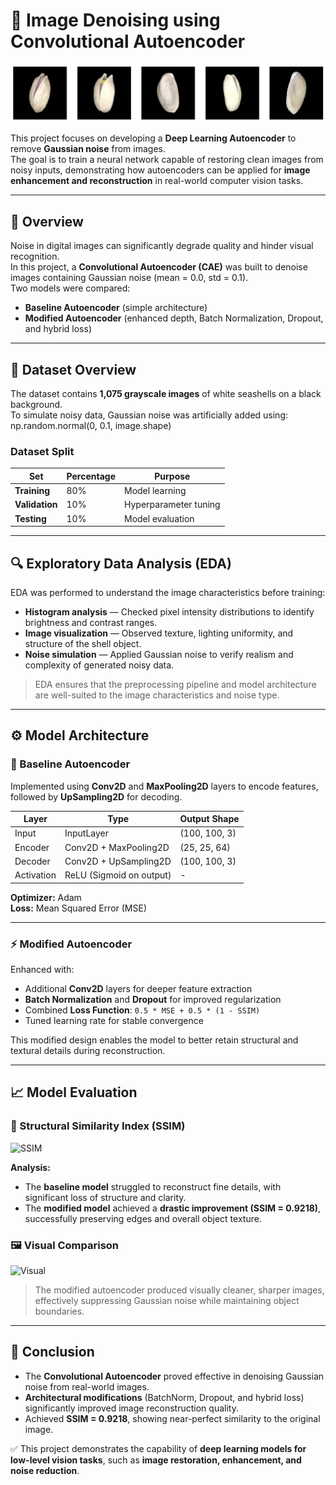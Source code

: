 # 🧼 Image Denoising using Convolutional Autoencoder

![Image Denoising Preview](preview_denoising.png)

This project focuses on developing a **Deep Learning Autoencoder** to remove **Gaussian noise** from images.  
The goal is to train a neural network capable of restoring clean images from noisy inputs, demonstrating how autoencoders can be applied for **image enhancement and reconstruction** in real-world computer vision tasks.

---

## 📘 Overview

Noise in digital images can significantly degrade quality and hinder visual recognition.  
In this project, a **Convolutional Autoencoder (CAE)** was built to denoise images containing Gaussian noise (mean = 0.0, std = 0.1).  
Two models were compared:
- **Baseline Autoencoder** (simple architecture)
- **Modified Autoencoder** (enhanced depth, Batch Normalization, Dropout, and hybrid loss)

---

## 🧠 Dataset Overview

The dataset contains **1,075 grayscale images** of white seashells on a black background.  
To simulate noisy data, Gaussian noise was artificially added using: np.random.normal(0, 0.1, image.shape)

### Dataset Split
| Set | Percentage | Purpose |
|------|-------------|-----------|
| **Training** | 80% | Model learning |
| **Validation** | 10% | Hyperparameter tuning |
| **Testing** | 10% | Model evaluation |

---

## 🔍 Exploratory Data Analysis (EDA)

EDA was performed to understand the image characteristics before training:
- **Histogram analysis** — Checked pixel intensity distributions to identify brightness and contrast ranges.  
- **Image visualization** — Observed texture, lighting uniformity, and structure of the shell object.  
- **Noise simulation** — Applied Gaussian noise to verify realism and complexity of generated noisy data.

> EDA ensures that the preprocessing pipeline and model architecture are well-suited to the image characteristics and noise type.

---

## ⚙️ Model Architecture

### 🧩 Baseline Autoencoder
Implemented using **Conv2D** and **MaxPooling2D** layers to encode features, followed by **UpSampling2D** for decoding.

| Layer | Type | Output Shape |
|--------|------|--------------|
| Input | InputLayer | (100, 100, 3) |
| Encoder | Conv2D + MaxPooling2D | (25, 25, 64) |
| Decoder | Conv2D + UpSampling2D | (100, 100, 3) |
| Activation | ReLU (Sigmoid on output) | - |

**Optimizer:** Adam  
**Loss:** Mean Squared Error (MSE)

---

### ⚡ Modified Autoencoder
Enhanced with:
- Additional **Conv2D** layers for deeper feature extraction  
- **Batch Normalization** and **Dropout** for improved regularization  
- Combined **Loss Function**: `0.5 * MSE + 0.5 * (1 - SSIM)`  
- Tuned learning rate for stable convergence  

This modified design enables the model to better retain structural and textural details during reconstruction.

---

## 📈 Model Evaluation

### 🔹 Structural Similarity Index (SSIM)

![SSIM](./results/ssim_model.png)

**Analysis:**
- The **baseline model** struggled to reconstruct fine details, with significant loss of structure and clarity.  
- The **modified model** achieved a **drastic improvement (SSIM = 0.9218)**, successfully preserving edges and overall object texture.  

### 🖼️ Visual Comparison

![Visual](./results/visual_denoise.png)

> The modified autoencoder produced visually cleaner, sharper images, effectively suppressing Gaussian noise while maintaining object boundaries.

---

## 🧾 Conclusion

- The **Convolutional Autoencoder** proved effective in denoising Gaussian noise from real-world images.  
- **Architectural modifications** (BatchNorm, Dropout, and hybrid loss) significantly improved image reconstruction quality.  
- Achieved **SSIM = 0.9218**, showing near-perfect similarity to the original image.  

✅ This project demonstrates the capability of **deep learning models for low-level vision tasks**, such as **image restoration, enhancement, and noise reduction**.

